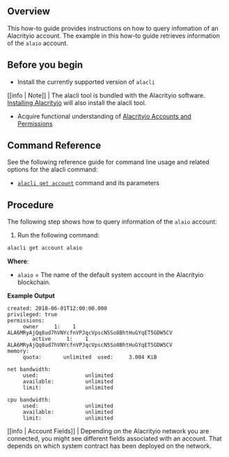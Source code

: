 ## Overview

This how-to guide provides instructions on how to query infomation of an Alacrityio account. The example in this how-to guide retrieves information of the `alaio` account.

## Before you begin

- Install the currently supported version of `alacli`

[[info | Note]]
| The alacli tool is bundled with the Alacrityio software. [Installing Alacrityio](../../00_install/index.md) will also install the alacli tool.

- Acquire functional understanding of [Alacrityio Accounts and Permissions](/protocol-guides/04_accounts_and_permissions.md)

## Command Reference

See the following reference guide for command line usage and related options for the alacli command:

- [`alacli get account`](../03_command-reference/get/account.md) command and its parameters

## Procedure

The following step shows how to query information of the `alaio` account:

1. Run the following command:

```sh
alacli get account alaio
```

**Where**:

- `alaio` = The name of the default system account in the Alacrityio blockchain.

**Example Output**

```console
created: 2018-06-01T12:00:00.000
privileged: true
permissions:
     owner     1:    1 ALA6MRyAjQq8ud7hVNYcfnVPJqcVpscN5So8BhtHuGYqET5GDW5CV
        active     1:    1 ALA6MRyAjQq8ud7hVNYcfnVPJqcVpscN5So8BhtHuGYqET5GDW5CV
memory:
     quota:       unlimited  used:     3.004 KiB

net bandwidth:
     used:               unlimited
     available:          unlimited
     limit:              unlimited

cpu bandwidth:
     used:               unlimited
     available:          unlimited
     limit:              unlimited
```

[[info | Account Fields]]
| Depending on the Alacrityio network you are connected, you might see different fields associated with an account. That depends on which system contract has been deployed on the network.
